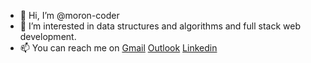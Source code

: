 - 👋 Hi, I’m @moron-coder
- 👀 I’m interested in data structures and algorithms and full stack web development.
- 📫 You can reach me on [Gmail](kutkarsh460@gmail.com) [Outlook](utkarsh18e@iitg.ac.in) [Linkedin](https://www.linkedin.com/in/utkarsh-kr/)

<!---
moron-coder/moron-coder is a ✨ special ✨ repository because its `README.md` (this file) appears on your GitHub profile.
You can click the Preview link to take a look at your changes.
--->
